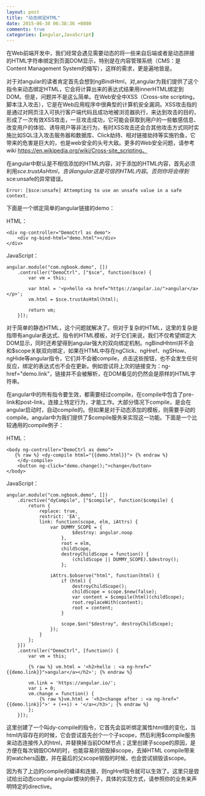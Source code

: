 ```yaml
---
layout: post
title: "动态绑定HTML"
date: 2015-06-30 06:38:36 +0800
comments: true
categories: [angular,JavaScript]
---
```

在Web前端开发中，我们经常会遇见需要动态的将一些来自后端或者是动态拼接的HTML字符串绑定到页面DOM显示，特别是在内容管理系统（CMS：是Content Management System的缩写），这样的需求，更是遍地皆是。

对于对angular的读者肯定首先会想到ngBindHtml，对,angular为我们提供了这个指令来动态绑定HTML，它会将计算出来的表达式结果用innerHTML绑定到DOM。但是，问题并不是这么简单。在Web安全中XSS（Cross-site scripting，脚本注入攻击），它是在Web应用程序中很典型的计算机安全漏洞。XSS攻击指的是通过对网页注入可执行客户端代码且成功地被浏览器执行，来达到攻击的目的，形成了一次有效XSS攻击，一旦攻击成功，它可能会获取到用户的一些敏感信息、改变用户的体验、诱导用户等非法行为，有时XSS攻击还会合其他攻击方式同时实施比如SQL注入攻击服务器和数据库、Click劫持、相对链接劫持等实施钓鱼，它带来的危害是巨大的，也是web安全的头号大敌。更多的Web安全问题，请参考wiki https://en.wikipedia.org/wiki/Cross-site_scripting。

在angular中默认是不相信添加的HTML内容，对于添加的HTML内容，首先必须利用$sce.trustAsHtml，告诉angular这是可信的HTML内容。否则你将会得到$sce:unsafe的异常错误。

	Error: [$sce:unsafe] Attempting to use an unsafe value in a safe context.


下面是一个绑定简单的angular链接的demo：

HTML：

	<div ng-controller="DemoCtrl as demo">
	    <div ng-bind-html="demo.html"></div>
	</div>

JavaScript：

	angular.module("com.ngbook.demo", [])
	    .controller("DemoCtrl", ["$sce", function($sce) {
	        var vm = this;

	        var html = '<p>hello <a href="https://angular.io/">angular</a></p>';
	        vm.html = $sce.trustAsHtml(html);

	        return vm;
	    }]);

对于简单的静态HTML，这个问题就解决了。但对于复杂的HTML，这里的复杂是指带有angular表达式、指令的HTML模板，对于它们来说，我们不仅希望绑定大DOM显示，同时还希望得到angular强大的双向绑定机制。ngBindHhtml并不会和$scope关联双向绑定，如果在HTML中存在ngClick、ngHref、ngSHow、ngHide等angular指令，它们并不会被compile，点击这些按钮，也不会发生任何反应，绑定的表达式也不会在更新。例如尝试将上次的链接变为：ng-href="demo.link"，链接并不会被解析，在DOM看见的仍然会是原样的HTML字符串。

在angular中的所有指令要生效，都需要经过compile，在compile中包含了pre-link和post-link，连接上特定行为，才能工作。大部分情况下compile，是会在angular启动时，自动compile的。但如果是对于动态添加的模板，则需要手动的compile。angular中为我们提供了$compile服务来实现这一功能。下面是一个比较通用的compile例子：

HTML：

	<body ng-controller="DemoCtrl as demo">
	   {% raw %} <dy-compile html="{{demo.html}}"> {% endraw %}
	    </dy-compile>
	    <button ng-click="demo.change();">change</button>
	</body>

JavaScript：

	angular.module("com.ngbook.demo", [])
	    .directive("dyCompile", ["$compile", function($compile) {
	        return {
	            replace: true,
	            restrict: 'EA',
	            link: function(scope, elm, iAttrs) {
	                var DUMMY_SCOPE = {
	                        $destroy: angular.noop
	                    },
	                    root = elm,
	                    childScope,
	                    destroyChildScope = function() {
	                        (childScope || DUMMY_SCOPE).$destroy();
	                    };

	                iAttrs.$observe("html", function(html) {
	                    if (html) {
	                        destroyChildScope();
	                        childScope = scope.$new(false);
	                        var content = $compile(html)(childScope);
	                        root.replaceWith(content);
	                        root = content;
	                    }

	                    scope.$on("$destroy", destroyChildScope);
	                });
	            }
	        };
	    }])
	    .controller("DemoCtrl", [function() {
	        var vm = this;

	        {% raw %} vm.html = '<h2>hello : <a ng-href="{{demo.link}}">angular</a></h2>'; {% endraw %} 

	        vm.link = 'https://angular.io/';
	        var i = 0;
	        vm.change = function() {
	            {% raw %}vm.html = '<h3>change after : <a ng-href="{{demo.link}}">' + (++i) + '</a></h3>'; {% endraw %} 
	        };
	    }]);

这里创建了一个叫dy-compile的指令，它首先会监听绑定属性html值的变化，当html内容存在的时候，它会尝试首先创个一个子scope，然后利用$compile服务来动态连接传入的html，并替换掉当前DOM节点；这里创建子scope的原因，是方便在每次销毁DOM的时，也能容易的销毁掉scope，去掉HTML compile带来的watchers函数，并在最后的父scope销毁的时候，也会尝试销毁该scope。

因为有了上边的compile的编译和连接，则ngHref指令就可以生效了。这里只是尝试给出动态compile angular模块的例子，具体的实现方式，请参照你的业务来声明特定的directive。
